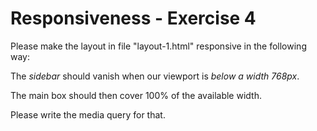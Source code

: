# Responsiveness - Exercise 4

Please make the layout in file "layout-1.html" responsive in the following way:

The *sidebar* should vanish when our viewport is *below a width 768px*.

The main box should then cover 100% of the available width.

Please write the media query for that.
